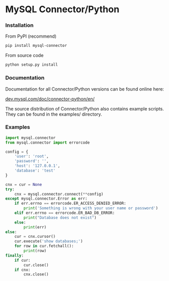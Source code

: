 MySQL Connector/Python
====

### Installation

From PyPI (recommend)
```bash
pip install mysql-connector
```

From source code
```bash
python setup.py install
```

### Documentation

Documentation for all Connector/Python versions can be found online here:

[dev.mysql.com/doc/connector-python/en/](http://dev.mysql.com/doc/connector-python/en/)

The source distribution of Connector/Python also contains example scripts. They can be found in the examples/ directory.

### Examples

```python
import mysql.connector
from mysql.connector import errorcode

config = {
    'user': 'root',
    'password': '',
    'host': '127.0.0.1',
    'database': 'test'
}

cnx = cur = None
try:
    cnx = mysql.connector.connect(**config)
except mysql.connector.Error as err:
    if err.errno == errorcode.ER_ACCESS_DENIED_ERROR:
        print('Something is wrong with your user name or password')
    elif err.errno == errorcode.ER_BAD_DB_ERROR:
        print("Database does not exist")
    else:
        print(err)
else:
    cur = cnx.cursor()
    cur.execute('show databases;')
    for row in cur.fetchall():
        print(row)
finally:
    if cur:
        cur.close()
    if cnx:
        cnx.close()
```
